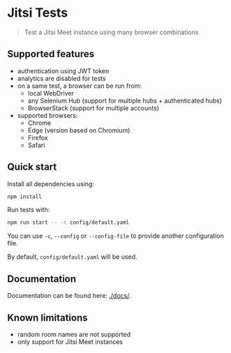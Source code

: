 # Jitsi Tests

> Test a Jitsi Meet instance using many browser combinations

## Supported features

- authentication using JWT token
- analytics are disabled for tests
- on a same test, a browser can be run from:
  - local WebDriver
  - any Selenium Hub (support for multiple hubs + authenticated hubs)
  - BrowserStack (support for multiple accounts)
- supported browsers:
  - Chrome
  - Edge (version based on Chromium)
  - Firefox
  - Safari

## Quick start

Install all dependencies using:

```sh
npm install
```

Run tests with:

```sh
npm run start -- -c config/default.yaml
```

You can use `-c`, `--config` or `--config-file` to provide another configuration file.

By default, `config/default.yaml` will be used.

## Documentation

Documentation can be found here: [./docs/](./docs/).

## Known limitations

- random room names are not supported
- only support for Jitsi Meet instances
